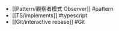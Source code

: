 - [[Pattern/觀察者模式 Observer]] #pattern
- [[TS/implements]] #typescript
- [[Git/interactive rebase]] #Git